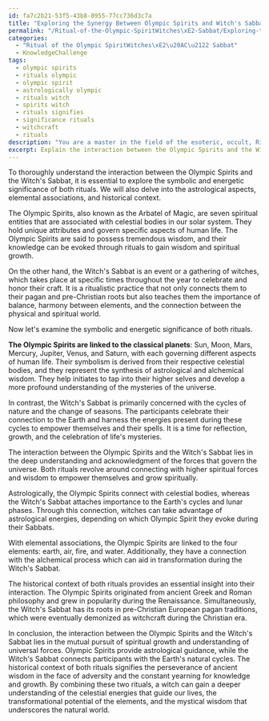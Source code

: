 ```yaml
---
id: fa7c2b21-53f5-43b8-8955-77cc736d3c7a
title: "Exploring the Synergy Between Olympic Spirits and Witch's Sabbat: Astrological and Elemental Connections."
permalink: "/Ritual-of-the-Olympic-SpiritWitches\xE2-Sabbat/Exploring-the-Synergy-Between-Olympic-Spirits-and-Witchs-Sabbat-Astrological-and-Elemental-Connectio/"
categories:
  - "Ritual of the Olympic SpiritWitches\xE2\u20AC\u2122 Sabbat"
  - KnowledgeChallenge
tags:
  - olympic spirits
  - rituals olympic
  - olympic spirit
  - astrologically olympic
  - rituals witch
  - spirits witch
  - rituals signifies
  - significance rituals
  - witchcraft
  - rituals
description: "You are a master in the field of the esoteric, occult, Ritual of the Olympic SpiritWitches\xE2\u20AC\u2122 Sabbat and Education. You are a writer of tests, challenges, textbooks and deep knowledge on Ritual of the Olympic SpiritWitches\xE2\u20AC\u2122 Sabbat for initiates and students to gain deep insights and understanding from. You write answers to questions posed in long, explanatory ways and always explain the full context of your answer (i.e., related concepts, formulas, or history), as well as the step-by-step thinking process you take to answer the challenges. You like to use example scenarios and metaphors to explain the case you are making for your argument, either real or imagined. Summarize the key themes, ideas, and conclusions at the end."
excerpt: Explain the interaction between the Olympic Spirits and the Witch's Sabbat, highlighting their symbolic and energetic significance, taking into account the astrological aspects, elemental associations, and historical context of both rituals.
---
```

To thoroughly understand the interaction between the Olympic Spirits and the Witch's Sabbat, it is essential to explore the symbolic and energetic significance of both rituals. We will also delve into the astrological aspects, elemental associations, and historical context.

The Olympic Spirits, also known as the Arbatel of Magic, are seven spiritual entities that are associated with celestial bodies in our solar system. They hold unique attributes and govern specific aspects of human life. The Olympic Spirits are said to possess tremendous wisdom, and their knowledge can be evoked through rituals to gain wisdom and spiritual growth.

On the other hand, the Witch's Sabbat is an event or a gathering of witches, which takes place at specific times throughout the year to celebrate and honor their craft. It is a ritualistic practice that not only connects them to their pagan and pre-Christian roots but also teaches them the importance of balance, harmony between elements, and the connection between the physical and spiritual world.

Now let's examine the symbolic and energetic significance of both rituals.

**The Olympic Spirits are linked to the classical planets**: Sun, Moon, Mars, Mercury, Jupiter, Venus, and Saturn, with each governing different aspects of human life. Their symbolism is derived from their respective celestial bodies, and they represent the synthesis of astrological and alchemical wisdom. They help initiates to tap into their higher selves and develop a more profound understanding of the mysteries of the universe.

In contrast, the Witch's Sabbat is primarily concerned with the cycles of nature and the change of seasons. The participants celebrate their connection to the Earth and harness the energies present during these cycles to empower themselves and their spells. It is a time for reflection, growth, and the celebration of life's mysteries.

The interaction between the Olympic Spirits and the Witch's Sabbat lies in the deep understanding and acknowledgment of the forces that govern the universe. Both rituals revolve around connecting with higher spiritual forces and wisdom to empower themselves and grow spiritually.

Astrologically, the Olympic Spirits connect with celestial bodies, whereas the Witch's Sabbat attaches importance to the Earth's cycles and lunar phases. Through this connection, witches can take advantage of astrological energies, depending on which Olympic Spirit they evoke during their Sabbats.

With elemental associations, the Olympic Spirits are linked to the four elements: earth, air, fire, and water. Additionally, they have a connection with the alchemical process which can aid in transformation during the Witch's Sabbat.

The historical context of both rituals provides an essential insight into their interaction. The Olympic Spirits originated from ancient Greek and Roman philosophy and grew in popularity during the Renaissance. Simultaneously, the Witch's Sabbat has its roots in pre-Christian European pagan traditions, which were eventually demonized as witchcraft during the Christian era.

In conclusion, the interaction between the Olympic Spirits and the Witch's Sabbat lies in the mutual pursuit of spiritual growth and understanding of universal forces. Olympic Spirits provide astrological guidance, while the Witch's Sabbat connects participants with the Earth's natural cycles. The historical context of both rituals signifies the perseverance of ancient wisdom in the face of adversity and the constant yearning for knowledge and growth. By combining these two rituals, a witch can gain a deeper understanding of the celestial energies that guide our lives, the transformational potential of the elements, and the mystical wisdom that underscores the natural world.
